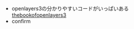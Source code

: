 - openlayers3の分かりやすいコードがいっぱいある  
[thebookofopenlayers3](http://acanimal.github.io/thebookofopenlayers3/index.html)
- confirm
